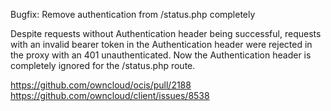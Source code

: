 Bugfix: Remove authentication from /status.php completely

Despite requests without Authentication header being successful, requests with an
invalid bearer token in the Authentication header were rejected in the proxy with
an 401 unauthenticated. Now the Authentication header is completely ignored for the
/status.php route.

https://github.com/owncloud/ocis/pull/2188
https://github.com/owncloud/client/issues/8538
